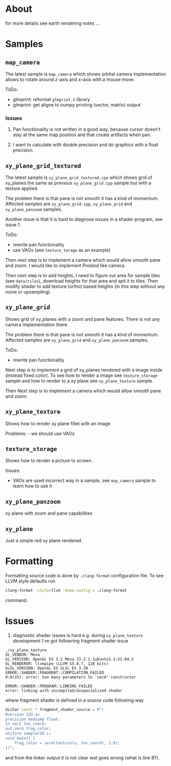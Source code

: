 # About
for more details see earth rendering notes ...

# Samples

## `map_camera`

The latest sample is `map_camera` which shows orbital camera implementation allows to rotate around z-axis and x-axis with a mouse move.

ToDo:
- glmprint: reformat `glmprint.h` library
- glmprint: get aligne to numpy printing (vector, matrix) output

### Issues

1. Pan functionality is not written in a good way, because cursor doesn't stay at the same map position and that create artifacts when pan.

2. I want to calculate with double precision and do graphics with a float precision.


## `xy_plane_grid_textured`

The latest sample is `xy_plane_grid_textured.cpp` which shows grid of xy_planes the same as previous `xy_plane_grid.cpp` sample but with a texture applied.

The problem there is that pane is not smooth it has a kind of momentum. Affected samples are `xy_plane_grid.cpp`, `xy_plane_grid` and `xy_plane_panzoom` samples.

Another issue is that it is hard to diagnose issues in a shader program, see issue 1.

ToDo:
- rewrite pan functionality
- use VAOs (see `texture_torage` as an example)


Then next step is to implement a camera which would allow smooth pane and zoom. I would like to implement *Proland* like camera.

Then next step is to add heights, I need to figure out area for sample tiles (see `data/tiles`), download heights for that area and spit it to tiles. Then modify shader to add texture (ortho) based heights (in this step without any noise or upsampling).


## `xy_plane_grid`

Shows grid of xy_planes with a zoom and pane features. There is not any camera implementation there.

The problem there is that pane is not smooth it has a kind of momentum. Affected samples are `xy_plane_grid` and `xy_plane_panzoom` samples.

ToDo:
- rewrite pan functionality

Next step is to implement a grid of xy_planes rendered with a image inside (instead fixed color). To see how to render a image see `texture_storage` sample and how to render to a xy plane see `xy_plane_texture` sample.

Then Next step is to implement a camera which would allow smooth pane and zoom.


## `xy_plane_texture`

Shows how to render xy plane fillet with an image

Problems: 
	- we should use VAOs

## `texture_storage`

Shows how to render a picture to screen.

Issues:
- VAOs are used incorrect way in a sample, see `map_camera` sample to learn how to use it


## `xy_plane_panzoom`

xy plane with zoom and pane capabilities


## `xy_plane`

Just a simple red xy plane rendered.

# Formatting

Formatting source code is done by `.clang-format` configuration file. To see LLVM style defaults run 

```bash
clang-format -style=llvm -dump-config > .clang-format
```

command.



# Issues

1. diagnostic shader issues is hard e.g. during `xy_plane_texture` development I've got followring fragment shader issue

```console
./xy_plane_texture 
GL_VENDOR: Mesa
GL_VERSION: OpenGL ES 3.2 Mesa 23.2.1-1ubuntu3.1~22.04.2
GL_RENDERER: llvmpipe (LLVM 15.0.7, 128 bits)
GLSL_VERSION: OpenGL ES GLSL ES 3.20
ERROR::SHADER::FRAGMENT::COMPILATION_FAILED
0:8(15): error: too many parameters to `vec4' constructor

ERROR::SHADER::PROGRAM::LINKING_FAILED
error: linking with uncompiled/unspecialized shader
```

where fragment shader is defined in a source code following way

```cpp
GLchar const * fragment_shader_source = R"(
#version 320 es
precision mediump float;
in vec2 tex_coord;
out vec4 frag_color;
uniform sampler2D s;
void main() {
    frag_color = vec4(texture(s, tex_coord), 1.0);
})";
```

and from the linker output it is not clear wat goes wrong (what is line 8?).